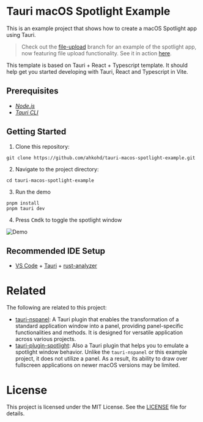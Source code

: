 # Tauri macOS Spotlight Example

This is an example project that shows how to create a macOS Spotlight app using Tauri.

> Check out the [file-upload](https://github.com/ahkohd/tauri-macos-spotlight-example/tree/file-upload) branch for an example of the spotlight app, now featuring file upload functionality. See it in action [here](https://github.com/ahkohd/tauri-macos-spotlight-example/issues/12#issuecomment-1826410794).

This template is based on Tauri + React + Typescript template. It should help get you started developing with Tauri, React and Typescript in Vite.

## Prerequisites

- _[<ins>Node.js<ins>](https://nodejs.org)_
- _[<ins>Tauri CLI<ins>](https://tauri.studio/docs/getting-started/installation)_

## Getting Started

1. Clone this repository:

```
git clone https://github.com/ahkohd/tauri-macos-spotlight-example.git
```

2. Navigate to the project directory:

```
cd tauri-macos-spotlight-example
```

3. Run the demo

```
pnpm install
pnpm tauri dev
```

4. Press <kbd>Cmd</kbd><kbd>k</kbd> to toggle the spotlight window

![Demo](./demo.gif)

## Recommended IDE Setup

- [VS Code](https://code.visualstudio.com/) + [Tauri](https://marketplace.visualstudio.com/items?itemName=tauri-apps.tauri-vscode) + [rust-analyzer](https://marketplace.visualstudio.com/items?itemName=rust-lang.rust-analyzer)

# Related

The following are related to this project:

- [tauri-nspanel](https://github.com/ahkohd/tauri-nspanel/tree/main/examples/vanilla): A Tauri plugin that enables the transformation of a standard application window into a panel, providing panel-specific functionalities and methods. It is designed for versatile application across various projects.
- [tauri-plugin-spotlight](https://github.com/zzzze/tauri-plugin-spotlight): Also a Tauri plugin that helps you to emulate a spotlight window behavior. Unlike the `tauri-nspanel` or this example project, it does not utilize a panel. As a result, its ability to draw over fullscreen applications on newer macOS versions may be limited.

# License

This project is licensed under the MIT License. See the [LICENSE](./LICENSE.md) file for details.
